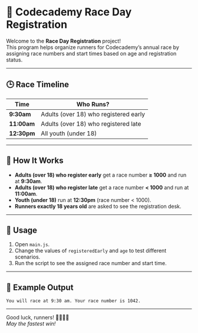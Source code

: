 # 🏁 Codecademy Race Day Registration

Welcome to the **Race Day Registration** project!  
This program helps organize runners for Codecademy’s annual race by assigning race numbers and start times based on age and registration status.

---

## 🕒 Race Timeline

| Time      | Who Runs?                      |
|-----------|-------------------------------|
| **9:30am**  | Adults (over 18) who registered early |
| **11:00am** | Adults (over 18) who registered late  |
| **12:30pm** | All youth (under 18)                |

---

## 🚦 How It Works

- **Adults (over 18) who register early** get a race number **≥ 1000** and run at **9:30am**.
- **Adults (over 18) who register late** get a race number **< 1000** and run at **11:00am**.
- **Youth (under 18)** run at **12:30pm** (race number < 1000).
- **Runners exactly 18 years old** are asked to see the registration desk.

---

## 📝 Usage

1. Open `main.js`.
2. Change the values of `registeredEarly` and `age` to test different scenarios.
3. Run the script to see the assigned race number and start time.

---

## 🎉 Example Output

```
You will race at 9:30 am. Your race number is 1042.
```

---

Good luck, runners! 🏃‍♂️🏃‍♀️  
*May the fastest win!*
